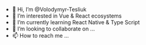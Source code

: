 - 👋 Hi, I’m @Volodymyr-Tesliuk
- 👀 I’m interested in Vue & React ecosystems
- 🌱 I’m currently learning React Native & Type Script
- 💞️ I’m looking to collaborate on ...
- 📫 How to reach me ...

<!---
Volodymyr-Tesliuk/Volodymyr-Tesliuk is a ✨ special ✨ repository because its `README.md` (this file) appears on your GitHub profile.
You can click the Preview link to take a look at your changes.
--->
